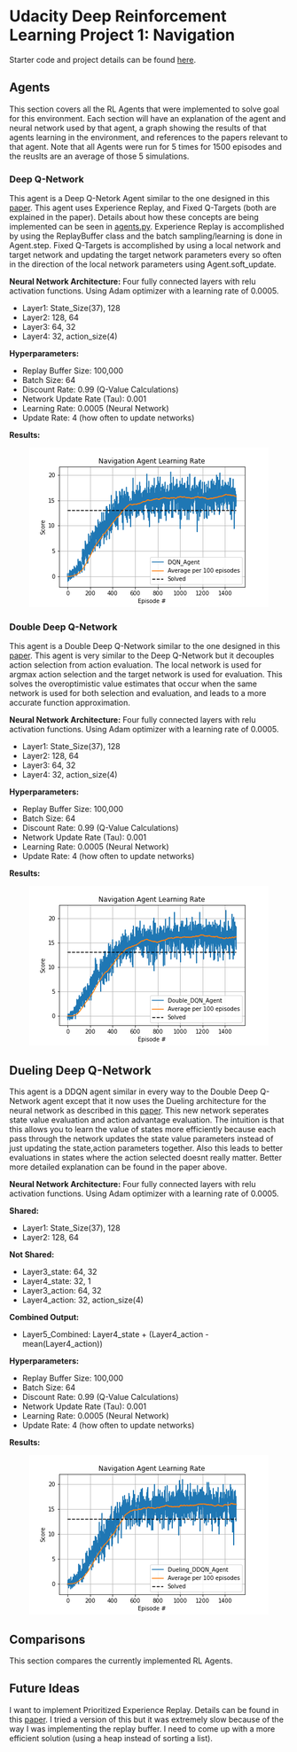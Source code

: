 # Udacity Deep Reinforcement Learning Project 1: Navigation
Starter code and project details can be found [here](https://github.com/udacity/deep-reinforcement-learning/tree/master/p1_navigation).

## Agents
This section covers all the RL Agents that were implemented to solve goal for this environment. Each section will have an explanation of the agent and neural network used by that agent,
 a graph showing the results of that agents learning in the environment, and references to the papers relevant to that agent. Note that all Agents were run for 5 times for 1500 episodes 
 and the reuslts are an average of those 5 simulations.
 
 
 ### Deep Q-Network
 This agent is a Deep Q-Netork Agent similar to the one designed in this [paper](https://storage.googleapis.com/deepmind-media/dqn/DQNNaturePaper.pdf). 
 This agent uses Experience Replay, and Fixed Q-Targets (both are explained in the paper). Details about how these concepts are being implemented can be seen in [agents.py](agents.py).
 Experience Replay is accomplished by using the ReplayBuffer class and the batch sampling/learning is done in Agent.step.
 Fixed Q-Targets is accomplished by using a local network and target network and updating the target network parameters every so often in the direction of the local network parameters using Agent.soft_update.
 
 **Neural Network Architecture:**
 Four fully connected layers with relu activation functions. Using Adam optimizer with a learning rate of 0.0005.
 * Layer1: State_Size(37), 128
 * Layer2: 128, 64
 * Layer3: 64, 32
 * Layer4: 32, action_size(4)
 
 **Hyperparameters:** 
* Replay Buffer Size: 100,000
* Batch Size: 64
* Discount Rate: 0.99 (Q-Value Calculations)
* Network Update Rate (Tau): 0.001
* Learning Rate: 0.0005 (Neural Network)
* Update Rate: 4 (how often to update networks)

**Results:**
<p align="center">
    <img src="/images/DQN_Agent_.png">
</p>
 
 
 ### Double Deep Q-Network
This agent is a Double Deep Q-Network similar to the one designed in this [paper](https://arxiv.org/pdf/1509.06461.pdf).
This agent is very similar to the Deep Q-Network but it decouples action selection from action evaluation.
The local network is used for argmax action selection and the target network is used for evaluation. This solves the
overoptimistic value estimates that occur when the same network is used for both selection and evaluation, and leads to
a more accurate function approximation.

 **Neural Network Architecture:**
 Four fully connected layers with relu activation functions. Using Adam optimizer with a learning rate of 0.0005.
 * Layer1: State_Size(37), 128
 * Layer2: 128, 64
 * Layer3: 64, 32
 * Layer4: 32, action_size(4)
 
 **Hyperparameters:** 
* Replay Buffer Size: 100,000
* Batch Size: 64
* Discount Rate: 0.99 (Q-Value Calculations)
* Network Update Rate (Tau): 0.001
* Learning Rate: 0.0005 (Neural Network)
* Update Rate: 4 (how often to update networks)

**Results:**
<p align="center">
    <img src="/images/Double_DQN_Agent_.png">
</p>
 
 
 ## Dueling Deep Q-Network
 This agent is a DDQN agent similar in every way to the Double Deep Q-Network agent except that it now uses the Dueling architecture for the neural network as described in this [paper](https://arxiv.org/pdf/1511.06581.pdf).
 This new network seperates state value evaluation and action advantage evaluation. The intuition is that this allows you to learn the value of states more efficiently
 because each pass through the network updates the state value parameters instead of just updating the state,action parameters together. Also this leads to better evaluations in states
 where the action selected doesnt really matter. Better more detailed explanation can be found in the paper above.
 
  **Neural Network Architecture:**
 Four fully connected layers with relu activation functions. Using Adam optimizer with a learning rate of 0.0005.
 
 **Shared:**
 * Layer1: State_Size(37), 128
 * Layer2: 128, 64
 
 **Not Shared:**
 * Layer3_state: 64, 32
 * Layer4_state: 32, 1
 * Layer3_action: 64, 32
 * Layer4_action: 32, action_size(4)
 
 **Combined Output:**
 * Layer5_Combined: Layer4_state + (Layer4_action - mean(Layer4_action))
 
 **Hyperparameters:** 
* Replay Buffer Size: 100,000
* Batch Size: 64
* Discount Rate: 0.99 (Q-Value Calculations)
* Network Update Rate (Tau): 0.001
* Learning Rate: 0.0005 (Neural Network)
* Update Rate: 4 (how often to update networks)

**Results:**
<p align="center">
    <img src="/images/Dueling_DDQN_Agent_.png">
</p>
 
 
 ## Comparisons
 This section compares the currently implemented RL Agents.
 
 
 ## Future Ideas
 I want to implement Prioritized Experience Replay. Details can be found in this [paper](https://arxiv.org/abs/1511.05952).
 I tried a version of this but it was extremely slow because of the way I was implementing the replay buffer. I need to come up with
 a more efficient solution (using a heap instead of sorting a list).